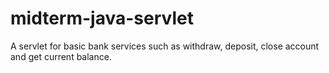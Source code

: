 # midterm-java-servlet
A servlet for basic bank services such as withdraw, deposit, close account and get current balance.
